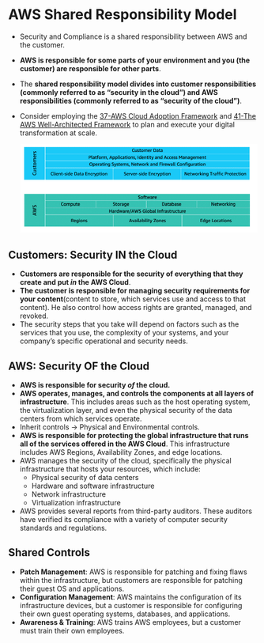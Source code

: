 # AWS Shared Responsibility Model
- Security and Compliance is a shared responsibility between AWS and the customer.
- **AWS is responsible for some parts of your environment and you (the customer) are responsible for other parts**.
- The **shared responsibility model divides into customer responsibilities (commonly referred to as “security in the cloud”) and AWS responsibilities (commonly referred to as “security of the cloud”)**.
- Consider employing the [37-AWS Cloud Adoption Framework](../Module%209%20-%20Migration%20and%20Innovation/37-AWS%20Cloud%20Adoption%20Framework.md) and [41-The AWS Well-Architected Framework](../Module%2010%20-%20The%20Cloud%20Journey/41-The%20AWS%20Well-Architected%20Framework.md) to plan and execute your digital transformation at scale.

	![shared_responsibility_model](../img/shared_responsibility_model.png)

## Customers: Security IN the Cloud
- **Customers are responsible for the security of everything that they create and put _in_ the AWS Cloud**.
- **The customer is responsible for managing security requirements for your content**(content to store, which services use and access to that content). He also control how access rights are granted, managed, and revoked.
- The security steps that you take will depend on factors such as the services that you use, the complexity of your systems, and your company’s specific operational and security needs.

## AWS: Security OF the Cloud
- **AWS is responsible for security _of_ the cloud.**
- **AWS operates, manages, and controls the components at all layers of infrastructure**. This includes areas such as the host operating system, the virtualization layer, and even the physical security of the data centers from which services operate. 
- Inherit controls -> Physical and Environmental controls.
- **AWS is responsible for protecting the global infrastructure that runs all of the services offered in the AWS Cloud**. This infrastructure includes AWS Regions, Availability Zones, and edge locations.
- AWS manages the security of the cloud, specifically the physical infrastructure that hosts your resources, which include:
	- Physical security of data centers
	- Hardware and software infrastructure
	- Network infrastructure
	- Virtualization infrastructure
- AWS provides several reports from third-party auditors. These auditors have verified its compliance with a variety of computer security standards and regulations.

## Shared Controls
- **Patch Management**: AWS is responsible for patching and fixing flaws within the infrastructure, but customers are responsible for patching their guest OS and applications.
- **Configuration Management**: AWS maintains the configuration of its infrastructure devices, but a customer is responsible for configuring their own guest operating systems, databases, and applications.
- **Awareness & Training**: AWS trains AWS employees, but a customer must train their own employees.